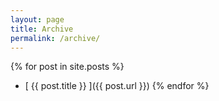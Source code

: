 ```yaml
---
layout: page
title: Archive
permalink: /archive/
---
```


{% for post in site.posts %}
  * [ {{ post.title }} ]({{ post.url }})
{% endfor %}
